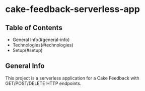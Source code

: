 # cake-feedback-serverless-app
## Table of Contents
* General Info(#general-info)
* Technologies(#technologies)
* Setup(#setup)

## General Info
This project is a serverless application for a Cake Feedback with GET/POST/DELETE HTTP endpoints.

##

